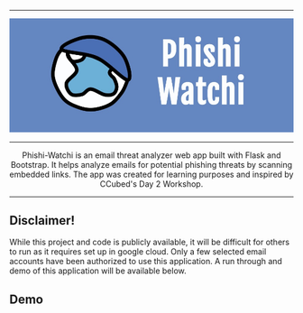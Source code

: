 ***
![Banner](images/banner.jpeg)
***
<div align="center">
Phishi-Watchi is an email threat analyzer web app built with Flask and Bootstrap. It helps analyze emails for potential phishing threats by scanning embedded links. The app was created for learning purposes and inspired by CCubed's Day 2 Workshop.
</div>

***

## Disclaimer!

While this project and code is publicly available, it will be difficult for others to run as it requires set up in google cloud. Only a few selected email accounts have been authorized to use this application. A run through and demo of this application will be available below.

## Demo
